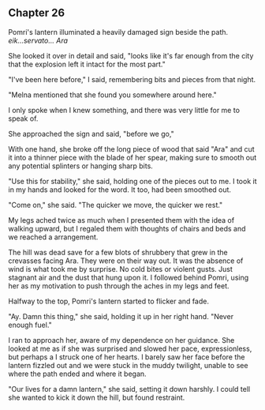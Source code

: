 ## Chapter 26

Pomri's lantern illuminated a heavily damaged sign beside the path. _eik...servato... Ara_

She looked it over in detail and said, "looks like it's far enough from the city that the explosion left it intact for the most part."

"I've been here before," I said, remembering bits and pieces from that night.

"Melna mentioned that she found you somewhere around here."

I only spoke when I knew something, and there was very little for me to speak of.

She approached the sign and said, "before we go,"

With one hand, she broke off the long piece of wood that said "Ara" and cut it into a thinner piece with the blade of her spear, making sure to smooth out any potential splinters or hanging sharp bits.

"Use this for stability," she said, holding one of the pieces out to me. I took it in my hands and looked for the word. It too, had been smoothed out.

"Come on," she said. "The quicker we move, the quicker we rest."

My legs ached twice as much when I presented them with the idea of walking upward, but I regaled them with thoughts of chairs and beds and we reached a arrangement.

The hill was dead save for a few blots of shrubbery that grew in the crevasses facing Ara. They were on their way out. It was the absence of wind is what took me by surprise. No cold bites or violent gusts. Just stagnant air and the dust that hung upon it. I followed behind Pomri, using her as my motivation to push through the aches in my legs and feet.

Halfway to the top, Pomri's lantern started to flicker and fade.

"Ay. Damn this thing," she said, holding it up in her right hand. "Never enough fuel."

I ran to approach her, aware of my dependence on her guidance. She looked at me as if she was surprised and slowed her pace, expressionless, but perhaps a I struck one of her hearts. I barely saw her face before the lantern fizzled out and we were stuck in the muddy twilight, unable to see where the path ended and where it began.

"Our lives for a damn lantern," she said, setting it down harshly. I could tell she wanted to kick it down the hill, but found restraint.
